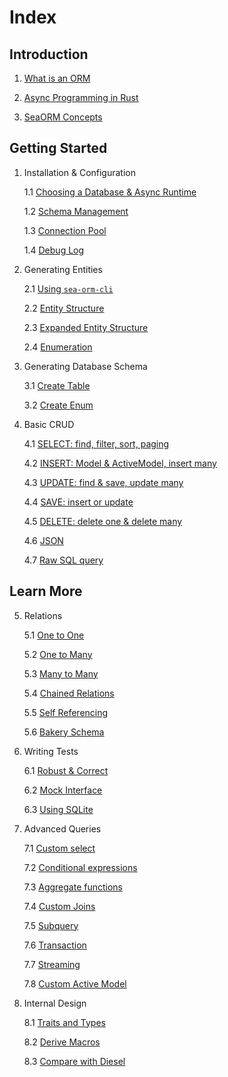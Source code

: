 # Index

## Introduction

1. [What is an ORM](/docs/introduction/orm)

2. [Async Programming in Rust](/docs/introduction/async)

3. [SeaORM Concepts](/docs/introduction/sea-orm)

## Getting Started

1. Installation & Configuration

	1.1 [Choosing a Database & Async Runtime](/docs/install-and-config/database-and-async-runtime)

	1.2 [Schema Management](/docs/install-and-config/schema)

	1.3 [Connection Pool](/docs/install-and-config/connection)

	1.4 [Debug Log](/docs/install-and-config/debug-log)

2. Generating Entities

	2.1 [Using `sea-orm-cli`](/docs/generate-entity/sea-orm-cli)

	2.2 [Entity Structure](/docs/generate-entity/entity-structure)

	2.3 [Expanded Entity Structure](/docs/generate-entity/expanded-entity-structure)

	2.4 [Enumeration](/docs/generate-entity/enumeration)

3. Generating Database Schema

	3.1 [Create Table](/docs/generate-database-schema/create-table)

	3.2 [Create Enum](/docs/generate-database-schema/create-enum)

4. Basic CRUD

	4.1 [SELECT: find, filter, sort, paging](/docs/basic-crud/select)

	4.2 [INSERT: Model & ActiveModel, insert many](/docs/basic-crud/insert)

	4.3 [UPDATE: find & save, update many](/docs/basic-crud/update)

	4.4 [SAVE: insert or update](/docs/basic-crud/save)

	4.5 [DELETE: delete one & delete many](/docs/basic-crud/delete)

	4.6 [JSON](/docs/basic-crud/json)

	4.7 [Raw SQL query](/docs/basic-crud/raw-sql)

## Learn More

5. Relations

	5.1 [One to One](/docs/relation/one-to-one)

	5.2 [One to Many](/docs/relation/one-to-many)

	5.3 [Many to Many](/docs/relation/many-to-many)

	5.4 [Chained Relations](/docs/relation/chained-relations)

	5.5 [Self Referencing](/docs/relation/self-referencing)

	5.6 [Bakery Schema](/docs/relation/bakery-schema)

6. Writing Tests

	6.1 [Robust & Correct](/docs/write-test/testing)

	6.2 [Mock Interface](/docs/write-test/mock)

	6.3 [Using SQLite](/docs/write-test/sqlite)

7. Advanced Queries

	7.1 [Custom select](/docs/advanced-query/custom-select)

	7.2 [Conditional expressions](/docs/advanced-query/conditional-expression)

	7.3 [Aggregate functions](/docs/advanced-query/aggregate-function)

	7.4 [Custom Joins](/docs/advanced-query/custom-joins)

	7.5 [Subquery](/docs/advanced-query/subquery)

	7.6 [Transaction](/docs/advanced-query/transaction)

	7.7 [Streaming](/docs/advanced-query/streaming)

	7.8 [Custom Active Model](/docs/advanced-query/custom-active-model)

8. Internal Design

	8.1 [Traits and Types](/docs/internal-design/trait-and-type)

	8.2 [Derive Macros](/docs/internal-design/derive-macro)

	8.3 [Compare with Diesel](/docs/internal-design/diesel)